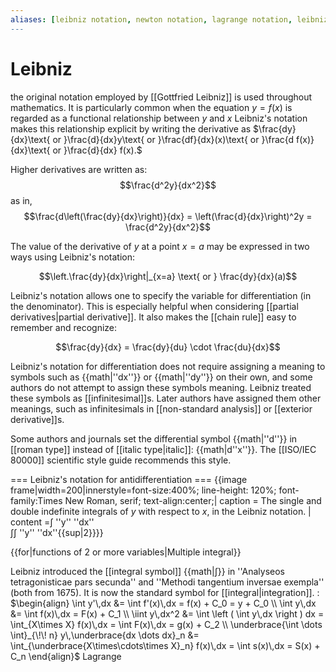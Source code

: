 ```yaml
---
aliases: [leibniz notation, newton notation, lagrange notation, leibniz's notation, newton's notation, lagrange's notation]
---
```

# Leibniz
the original notation employed by [[Gottfried Leibniz]] is used throughout mathematics. It is particularly common when the equation $y = f(x)$ is regarded as a functional relationship between $y$ and $x$ Leibniz's notation makes this relationship explicit by writing the derivative as $\frac{dy}{dx}\text{ or }\frac{d}{dx}y\text{ or }\frac{df}{dx}(x)\text{ or }\frac{d f(x)}{dx}\text{ or }\frac{d}{dx} f(x).$

Higher derivatives are written as:
$$\frac{d^2y}{dx^2}$$
as in,
$$\frac{d\left(\frac{dy}{dx}\right)}{dx} = \left(\frac{d}{dx}\right)^2y = \frac{d^2y}{dx^2}$$

The value of the derivative of $y$ at a point $x=a$ may be expressed in two ways using Leibniz's notation:

$$\left.\frac{dy}{dx}\right|_{x=a} \text{ or } \frac{dy}{dx}(a)$$

Leibniz's notation allows one to specify the variable for differentiation (in the denominator). This is especially helpful when considering [[partial derivatives|partial derivative]].  It also makes the [[chain rule]] easy to remember and recognize:

$$\frac{dy}{dx} = \frac{dy}{du} \cdot \frac{du}{dx}$$

Leibniz's notation for differentiation does not require assigning a meaning to symbols such as {{math|''dx''}} or {{math|''dy''}} on their own, and some authors do not attempt to assign these symbols meaning.  Leibniz treated these symbols as [[infinitesimal]]s.  Later authors have assigned them other meanings, such as infinitesimals in [[non-standard analysis]] or [[exterior derivative]]s.

Some authors and journals set the differential symbol {{math|''d''}} in [[roman type]] instead of [[italic type|italic]]: {{math|d''x''}}. The [[ISO/IEC 80000]] scientific style guide recommends this style.

=== Leibniz's notation for antidifferentiation ===
{{image frame|width=200|innerstyle=font-size:400%; line-height: 120%; font-family:Times New Roman, serif; text-align:center;|
caption = The single and double indefinite integrals of <var>y</var> with respect to <var>x</var>, in the Leibniz notation. |
content =∫ ''y'' ''dx''<br>∫∫ ''y'' ''dx''{{sup|2}}}}

{{for|functions of 2 or more variables|Multiple integral}}

Leibniz introduced the [[integral symbol]] {{math|∫}} in ''Analyseos tetragonisticae pars secunda'' and ''Methodi tangentium inversae exempla'' (both from 1675).  It is now the standard symbol for [[integral|integration]].
: $\begin{align}
                                                   \int y'\,dx &= \int f'(x)\,dx = f(x) + C_0 = y + C_0 \\
                                                    \int y\,dx &= \int f(x)\,dx = F(x) + C_1 \\
                                             \iint y\,dx^2 &= \int \left ( \int y\,dx \right ) dx = \int_{X\times X} f(x)\,dx = \int F(x)\,dx = g(x) + C_2 \\
  \underbrace{\int \dots \int}_{\!\! n} y\,\underbrace{dx \dots dx}_n &= \int_{\underbrace{X\times\cdots\times X}_n} f(x)\,dx = \int s(x)\,dx = S(x) + C_n
\end{align}$
Lagrange